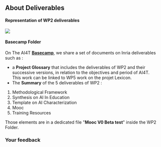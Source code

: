 About Deliverables
------------------

#### Representation of WP2 deliverables

![](/static/AI4T_-_WP2_deliverables_-_input___outcomes_-_Inria_june_2021_V2.jpg)

#### Basecamp Folder

On The AI4T [**Basecamp**](https://3.basecamp.com/3727392/buckets/22492437/vaults/3844652216), we share a set of documents on Inria deliverables such as :

*   a **Project Glossary** that includes the deliverables of WP2 and their successive versions, in relation to the objectives and period of AI4T. This work can be linked to WP5 work on the projet Lexicon.  
*   The **Summary** of the 5 deliverables of WP2 :

1.  Methodological Framework
2.  Synthesis on AI In Education
3.  Template on AI Characterization
4.  Mooc
5.  Training Resources

Those elements are in a dedicated file "**Mooc V0 Beta test**" inside the WP2 Folder.

### Your feedback